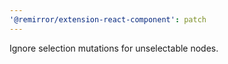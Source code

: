 ```yaml
---
'@remirror/extension-react-component': patch
---
```


Ignore selection mutations for unselectable nodes.
